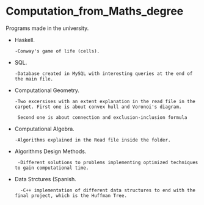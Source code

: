 # Computation_from_Maths_degree

Programs made in the university.


- Haskell.
  
      -Conway's game of life (cells).
      
- SQL.
  
      -Database created in MySQL with interesting queries at the end of the main file.
  
- Computational Geometry.
  
      -Two excersises with an extent explanation in the read file in the carpet. First one is about convex hull and Voronoi's diagram. 
      
       Second one is about connection and exclusion-inclusion formula

- Computational Algebra.
  
      -Algorithms explained in the Read file inside the folder.

- Algorithms Design Methods.

       -Different solutions to problems implementing optimized techniques to gain computational time.

- Data Strctures (Spanish.

        -C++ implementation of different data structures to end with the final project, which is the Huffman Tree.
